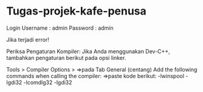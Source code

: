 # Tugas-projek-kafe-penusa

Login 
Username : admin
Password : admin

Jika terjadi error!

Periksa Pengaturan Kompiler:
Jika Anda menggunakan Dev-C++, tambahkan pengaturan berikut pada opsi linker.

Tools > Compiler Options > 
=>pada Tab General (centang) Add the following commands when calling the compiler:
=>paste kode berikut: -lwinspool -lgdi32 -lcomdlg32 -lgdi32
